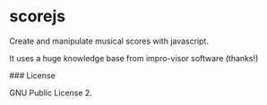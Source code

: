 # scorejs

Create and manipulate musical scores with javascript.

It uses a huge knowledge base from impro-visor software (thanks!)

### License

GNU Public License 2.
